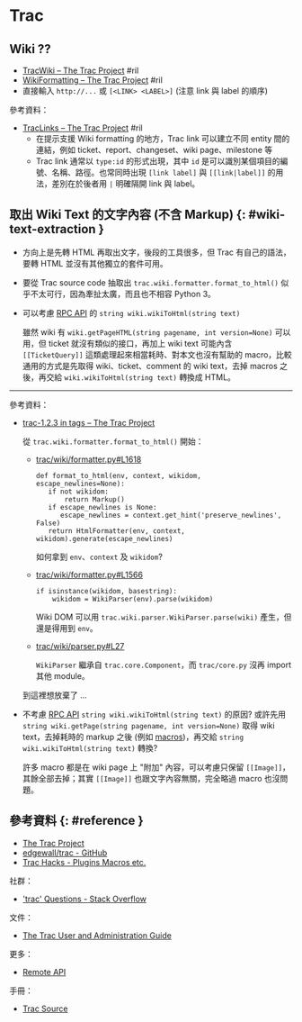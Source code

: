 # Trac

## Wiki ??

  - [TracWiki – The Trac Project](https://trac.edgewall.org/wiki/TracWiki) #ril
  - [WikiFormatting – The Trac Project](https://trac.edgewall.org/wiki/WikiFormatting) #ril
  - 直接輸入 `http://...` 或 `[<LINK> <LABEL>]` (注意 link 與 label 的順序)

參考資料：

  - [TracLinks – The Trac Project](https://trac.edgewall.org/wiki/TracLinks) #ril
      - 在提示支援 Wiki formatting 的地方，Trac link 可以建立不同 entity 間的連結，例如 ticket、report、changeset、wiki page、milestone 等
      - Trac link 通常以 `type:id` 的形式出現，其中 `id` 是可以識別某個項目的編號、名稱、路徑。也常同時出現 `[link label]` 與 `[[link|label]]` 的用法，差別在於後者用 `|` 明確隔開 link 與 label。

## 取出 Wiki Text 的文字內容 (不含 Markup) {: #wiki-text-extraction }

  - 方向上是先轉 HTML 再取出文字，後段的工具很多，但 Trac 有自己的語法，要轉 HTML 並沒有其他獨立的套件可用。
  - 要從 Trac source code 抽取出 `trac.wiki.formatter.format_to_html()` 似乎不太可行，因為牽扯太廣，而且也不相容 Python 3。

  - 可以考慮 [RPC API](https://trac-hacks.org/rpc#rpc.wiki) 的 `string wiki.wikiToHtml(string text)`

    雖然 wiki 有 `wiki.getPageHTML(string pagename, int version=None)` 可以用，但 ticket 就沒有類似的接口，再加上 wiki text 可能內含 `[[TicketQuery]]` 這類處理起來相當耗時、對本文也沒有幫助的 macro，比較通用的方式是先取得 wiki、ticket、comment 的 wiki text，去掉 macros 之後，再交給 `wiki.wikiToHtml(string text)` 轉換成 HTML。

---

參考資料：

  - [trac\-1\.2\.3 in tags – The Trac Project](https://trac.edgewall.org/browser/tags/trac-1.2.3)

    從 `trac.wiki.formatter.format_to_html()` 開始：

      - [trac/wiki/formatter.py#L1618](https://trac.edgewall.org/browser/tags/trac-1.2.3/trac/wiki/formatter.py#L1618)

            def format_to_html(env, context, wikidom, escape_newlines=None):
               if not wikidom:
                   return Markup()
               if escape_newlines is None:
                  escape_newlines = context.get_hint('preserve_newlines', False)
               return HtmlFormatter(env, context, wikidom).generate(escape_newlines)

        如何拿到 `env`、`context` 及 `wikidom`?

      - [trac/wiki/formatter.py#L1566](https://trac.edgewall.org/browser/tags/trac-1.2.3/trac/wiki/formatter.py#L1566)

            if isinstance(wikidom, basestring):
                wikidom = WikiParser(env).parse(wikidom)

        Wiki DOM 可以用 `trac.wiki.parser.WikiParser.parse(wiki)` 產生，但還是得用到 `env`。

      - [trac/wiki/parser.py#L27](https://trac.edgewall.org/browser/tags/trac-1.2.3/trac/wiki/parser.py#L27)

        `WikiParser` 繼承自 `trac.core.Component`，而 `trac/core.py` 沒再 import 其他 module。

    到這裡想放棄了 ...

  - 不考慮 [RPC API](https://trac-hacks.org/rpc#rpc.wiki) `string wiki.wikiToHtml(string text)` 的原因? 或許先用 `string wiki.getPage(string pagename, int version=None)` 取得 wiki text，去掉耗時的 markup 之後 (例如 [macros](https://trac.edgewall.org/wiki/WikiFormatting#Macros))，再交給 `string wiki.wikiToHtml(string text)` 轉換?

    許多 macro 都是在 wiki page 上 "附加" 內容，可以考慮只保留 `[[Image]]`，其餘全部去掉；其實 `[[Image]]` 也跟文字內容無關，完全略過 macro 也沒問題。

## 參考資料 {: #reference }

  - [The Trac Project](https://trac.edgewall.org/)
  - [edgewall/trac - GitHub](https://github.com/edgewall/trac)
  - [Trac Hacks - Plugins Macros etc.](https://trac-hacks.org/)

社群：

  - ['trac' Questions - Stack Overflow](https://stackoverflow.com/questions/tagged/trac)

文件：

  - [The Trac User and Administration Guide](https://trac.edgewall.org/wiki/TracGuide)

更多：

  - [Remote API](trac-api.md)

手冊：

  - [Trac Source](https://trac.edgewall.org/browser)
